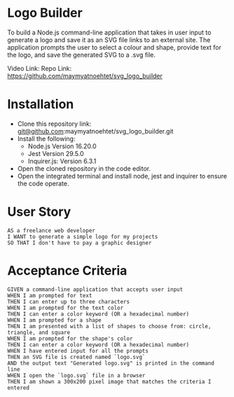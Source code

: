 # Logo Builder
To build a Node.js command-line application that takes in user input to generate a logo and save it as an SVG file links to an external site. The application prompts the user to select a colour and shape, provide text for the logo, and save the generated SVG to a .svg file.

Video Link:
Repo Link: https://github.com/maymyatnoehtet/svg_logo_builder

# Installation

- Clone this repository link: git@github.com:maymyatnoehtet/svg_logo_builder.git
- Install the following:
     - Node.js Version 16.20.0
     - Jest Version 29.5.0
     - Inquirer.js: Version 6.3.1
- Open the cloned repository in the code editor.
- Open the integrated terminal and install node, jest and inquirer to ensure the code operate.

# User Story

```
AS a freelance web developer
I WANT to generate a simple logo for my projects
SO THAT I don't have to pay a graphic designer
```

# Acceptance Criteria

```
GIVEN a command-line application that accepts user input
WHEN I am prompted for text
THEN I can enter up to three characters
WHEN I am prompted for the text color
THEN I can enter a color keyword (OR a hexadecimal number)
WHEN I am prompted for a shape
THEN I am presented with a list of shapes to choose from: circle, triangle, and square
WHEN I am prompted for the shape's color
THEN I can enter a color keyword (OR a hexadecimal number)
WHEN I have entered input for all the prompts
THEN an SVG file is created named `logo.svg`
AND the output text "Generated logo.svg" is printed in the command line
WHEN I open the `logo.svg` file in a browser
THEN I am shown a 300x200 pixel image that matches the criteria I entered
```
